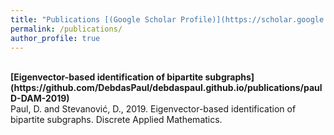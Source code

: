 ```yaml
---
title: "Publications [(Google Scholar Profile)](https://scholar.google.com/citations?user=iTagYRkAAAAJ&hl=en)"
permalink: /publications/
author_profile: true
---
```

<br>
<b>[Eigenvector-based identification of bipartite subgraphs](https://github.com/DebdasPaul/debdaspaul.github.io/publications/paulD-DAM-2019)</b> <br> 
Paul, D. and Stevanović, D., 2019. Eigenvector-based identification of bipartite subgraphs. Discrete Applied Mathematics.
